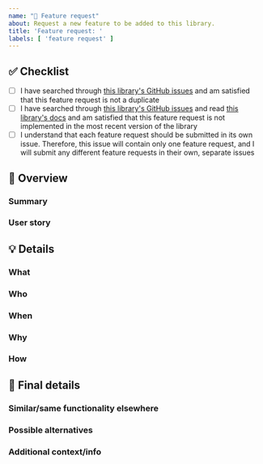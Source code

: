 ```yaml
---
name: "🚀 Feature request"
about: Request a new feature to be added to this library.
title: 'Feature request: '
labels: [ 'feature request' ]
---
```


<!--
Thank you for making a feature request and helping to improve this library!
Please fill out all the information below about your idea.
Doing so helps us to assess its usefulness and feasibility and implement it ASAP 😃
-->

## ✅ Checklist

- [ ] I have searched
  through [this library's GitHub issues](https://github.com/hossein-zare/react-native-dropdown-picker/issues)
  and am satisfied that this feature request is not a duplicate
- [ ] I have searched
  through [this library's GitHub issues](https://github.com/hossein-zare/react-native-dropdown-picker/issues)
  and
  read [this library's docs](https://hossein-zare.github.io/react-native-dropdown-picker-website)
  and am satisfied that this feature request is not implemented in the most
  recent version of the library
- [ ] I understand that each feature request should be submitted in its own
  issue. Therefore, this issue will contain only one feature request, and I will
  submit any different feature requests in their own, separate issues

## 🤔 Overview

### Summary

<!--
Please give a brief overview of what this feature would add and why, to whom, and when it would be useful.
-->

### User story

<!--
Please write a user story describing your proposed feature.
See guidance at: https://www.atlassian.com/agile/project-management/user-stories
-->

## 💡 Details

### What

<!--
Please describe what your new feature would do and how it should work.
What would you like to happen?
What would it add to this library?
Please give some examples of how it would be used.
-->

### Who

<!--
Please describe who would find your feature useful.
This will be an end user, e.g. the elderly person who might want a more visible dropdown with which to interact.
This will likely be an agile persona: https://www.wrike.com/agile-guide/faq/what-are-agile-personas
-->

### When

<!--
Please describe the circumstances/conditions when a user would find this feature useful.
Is your proposed feature specific to a platform? If so, which?
-->

### Why

<!--
Please describe why this feature should be implemented.
Why would it be useful?
Please provide any other relevant information on the **use case** you have in mind for this feature.
-->

### How

<!--
Please describe any ideas you have on how this feature could be implemented.
How would you change this library to achieve it?
Considering the architecture of this library and your desired goals for this feature, are there any design choices to think about?
Have you tried implementing any of this functionality with patch-package (https://www.npmjs.com/package/patch-package)? 
If so, what did you learn from doing so?
-->

## 🏁 Final details

### Similar/same functionality elsewhere

<!--
Do any other libraries implement functionality the same as or similar to that which you're proposing?
If so, which ones?
Why would it still be useful for us to implement it as well if they already have something the same or similar?
-->

### Possible alternatives

<!--
Have you considered any alternative solutions, approaches, or features?
Please describe them if so.
Why is your proposed feature and solution better than these alternatives?
-->

### Additional context/info

<!--
Please include any other information you think is relevant to this feature request.
-->
